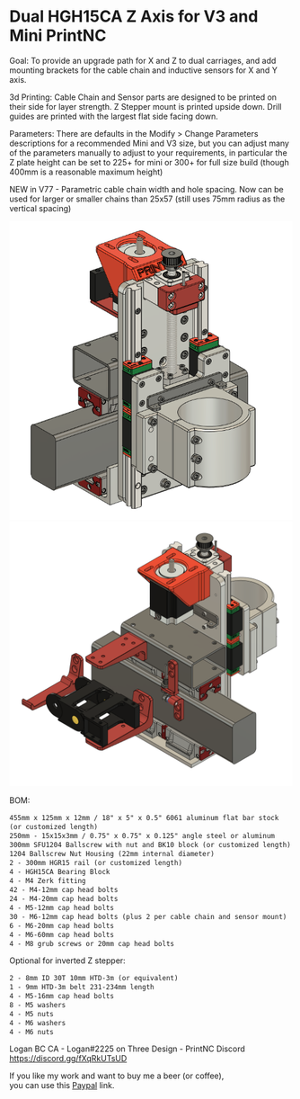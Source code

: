 # Dual HGH15CA Z Axis for V3 and Mini PrintNC

Goal: To provide an upgrade path for X and Z to dual carriages, and add 
mounting brackets for the cable chain and inductive sensors for X and Y axis.

3d Printing:  Cable Chain and Sensor parts are designed to be printed on their side for layer strength.  Z Stepper mount is printed upside down. Drill guides are printed with the largest flat side facing down.  

Parameters: There are defaults in the Modify > Change Parameters descriptions for a recommended Mini and V3 size, but you can adjust many of the parameters manually to adjust to your requirements, in particular the Z plate height can be set to 225+ for mini or 300+ for full size build (though 400mm is a reasonable maximum height)

NEW in V77 - Parametric cable chain width and hole spacing.  Now can be used for larger or smaller chains than 25x57 (still uses 75mm radius as the vertical spacing)

![Front](./Images/FrontIso.png) ![Back](./Images/BackIso.png)

BOM: 

	455mm x 125mm x 12mm / 18" x 5" x 0.5" 6061 aluminum flat bar stock (or customized length)
	250mm - 15x15x3mm / 0.75" x 0.75" x 0.125" angle steel or aluminum
	300mm SFU1204 Ballscrew with nut and BK10 block (or customized length)
	1204 Ballscrew Nut Housing (22mm internal diameter)
	2 - 300mm HGR15 rail (or customized length)
	4 - HGH15CA Bearing Block
	4 - M4 Zerk fitting
	42 - M4-12mm cap head bolts
	24 - M4-20mm cap head bolts
	4 - M5-12mm cap head bolts
	30 - M6-12mm cap head bolts (plus 2 per cable chain and sensor mount)
	6 - M6-20mm cap head bolts
	4 - M6-60mm cap head bolts
	4 - M8 grub screws or 20mm cap head bolts

Optional for inverted Z stepper: 

	2 - 8mm ID 30T 10mm HTD-3m (or equivalent)
	1 - 9mm HTD-3m belt 231-234mm length
	4 - M5-16mm cap head bolts
	8 - M5 washers
	4 - M5 nuts
	4 - M6 washers
	4 - M6 nuts



Logan BC CA - Logan#2225 on Three Design - PrintNC Discord
https://discord.gg/fXqRkUTsUD

If you like my work and want to buy me a beer (or coffee),  
you can use this [Paypal](https://www.paypal.me/designbylogan) link.
